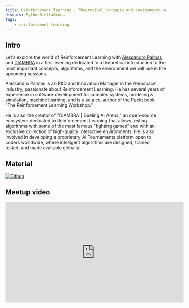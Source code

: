 ```yaml
---
title: Reinforcement learning - Theoretical concepts and environment setup
disquis: PythonBiellaGroup
tags:
    - reinforcement learning
---
```


## Intro

Let's explore the world of Reinforcement Learning with [Alessandro Palmas](https://www.linkedin.com/in/alessandropalmas/) and [DIAMBRA](https://diambra.ai) in a first evening dedicated to a theoretical introduction to the most important concepts, algorithms, and the environment we will use in the upcoming sessions.

Alessandro Palmas is an R&D and Innovation Manager in the Aerospace industry, passionate about Reinforcement Learning. He has several years of experience in software development for complex systems, modeling & simulation, machine learning, and is also a co-author of the Packt book "The Reinforcement Learning Workshop."

He is also the creator of "DIAMBRA | Dueling AI Arena," an open-source ecosystem dedicated to Reinforcement Learning that allows testing algorithms with some of the most famous "fighting games" and with an exclusive collection of high-quality interactive environments. He is also involved in developing a proprietary AI Tournaments platform open to coders worldwide, where intelligent algorithms are designed, trained, tested, and made available globally.

## Material

[![Github](https://img.shields.io/badge/GitHub-181717.svg?style=for-the-badge&logo=GitHub&logoColor=white)](https://github.com/PythonBiellaGroup/MaterialeSerate/)

## Meetup video
<iframe width="560" height="315" src="https://www.youtube.com/embed/5FTvGF_mW1g?si=ogG64gH0sgl3yEFc" title="YouTube video player" frameborder="0" allow="accelerometer; autoplay; clipboard-write; encrypted-media; gyroscope; picture-in-picture; web-share" allowfullscreen></iframe>